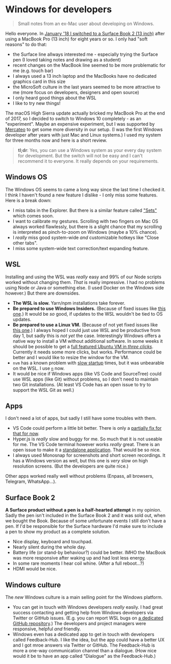 # Windows for developers

> Small notes from an ex-Mac user about developing on Windows.

Hello everyone. In [January '18 I switched to a Surface Book 2 (13 inch)](https://twitter.com/PipoPeperoni/status/953267367899025409) after using a MacBook Pro (13 inch) for eight years or so. I only had "soft reasons" to do that:

- the Surface line allways interested me - especially trying the Surface pen (I loved taking notes and drawing as a student)
- recent changes on the MacBook line seemed to be more problematic for me (e.g. touch bar)
- I always used a 13 inch laptop and the MacBooks have no dedicated graphics card in this size
- the MicroSoft culture in the last years seemed to be more attractive to me (more focus on developers, designers and open source)
- I only heard good things about the WSL
- I like to try new things!

The macOS High Sierra update actually bricked my MacBook Pro at the end of 2017, so I decided to switch to Windows 10 completely - as an "experiment". Maybe an expensive experiment, but I was supported by [Mercateo](https://github.com/Mercateo) to get some more diversity in our setup. (I was the first Windows developer after years with just Mac and Linux systems.) I used my system for three months now and here is a short review.

> **tl;dr**: Yes, you can use a Windows system as your every day system for development. But the switch will not be easy and I can't recommend it to everyone. It really depends on your requirements.

## Windows OS

The Windows OS seems to came a long way since the last time I checked it. I think I haven't found a new feature I dislike - I only miss some features. Here is a break down:

- I miss tabs in the Explorer. But there is a similar feature called ["Sets"](https://arstechnica.com/gadgets/2017/11/tabs-come-to-every-window-in-windows-10-sets/) which comes soon.
- I want to calibrate my gestures. Scrolling with two fingers on Mac OS always worked flawlessly, but there is a slight chance that my scrolling is interpreted as pinch-to-zoom on Windows (maybe a 10% chance).
- I _really_ miss good system-wide _and_ customizable hotkeys like "Close other tabs".
- I miss some system-wide text correction/text expanding feature.

## WSL

Installing and using the WSL was _really_ easy and 99% of our Node scripts worked without changing them. _That_ is really impressive. I had no problems using Node or Java or something else. (I used Docker on the Windows side however.) But there are downsides.

- **The WSL is slow.** Yarn/npm installations take forever.
- **Be prepared to use Windows Insiders.** (Because of fixed issues like [this one](https://github.com/Microsoft/WSL/issues/2898).) It would be _so_ good, if updates to the WSL wouldn't be tied to OS updates.
- **Be prepared to use a Linux VM.** (Because of not yet fixed issues like [this one](https://github.com/Microsoft/WSL/issues/2780).) I always hoped I could just use WSL and be productive from day 1, but sadly this is _not yet_ the case. Interestingly Windows offers a native way to install a VM without additional software. In some weeks it should be possible to get a [full featured Ubuntu VM in _three clicks_](https://blogs.technet.microsoft.com/virtualization/2018/02/28/sneak-peek-taking-a-spin-with-enhanced-linux-vms/). Currently it needs some more clicks, but works. Performance could be better and I would like to resize the window for the VM.
- `nvm` has a known problem with [slow startup](https://github.com/creationix/nvm/issues/1277) times, but it was unbearable on the WSL. I use [`n`](https://github.com/mklement0/n-install) now.
- It would be nice if Windows apps (like VS Code and SourceTree) could use WSL apps (like Git) without problems, so I don't need to maintain two Git installations. (At least VS Code has an open issue to try to support the WSL Git as well.)

## Apps

I don't need a lot of apps, but sadly I still have some troubles with them.

- VS Code could perform a little bit better. There is only a [partially fix for that for now](https://github.com/Microsoft/vscode/issues/13612).
- Hyper.js is _really_ slow and buggy for me. So much that it is not useable for me. The VS Code terminal however works _really_ great. There is an open issue to make it a [standalone application](https://github.com/Microsoft/vscode/issues/34442). That would be so nice.
- I always used Monosnap for screenshots and short screen recordings. It has a Windows version as well, but this one is _very_ slow on high resolution screens. (But the developers are quite nice.)

Other apps worked really well without problems (Enpass, all browsers, Telegram, WhatsApp...).

## Surface Book 2

**A Surface product without a pen is a half-hearted attempt** in my opinion. Sadly the pen isn't included in the Surface Book 2 and it was sold out, when we bought the Book. Because of some unfortunate events I still don't have a pen. If I'd be responsible for the Surface hardware I'd make sure to include a pen to show my product as a complete solution.

- Nice display, keyboard and touchpad.
- Nearly silent during the whole day.
- Battery life (or stand-by behaviour?) could be better. IMHO the MacBook was more responsive after waking up and had lost less energy.
- In some rare moments I hear coil whine. (After a full reboot...?)
- HDMI would be nice.

## Windows culture

The _new_ Windows culture is a main selling point for the Windows platform.

- You can get in touch with Windows developers _really_ easily. I had great success contacting and getting help from Windows developers via Twitter or GitHub issues. (E.g. you can report WSL bugs on [a dedicated GitHub repository](https://github.com/Microsoft/WSL).) The developers and project managers were responsive, helpful _and_ friendly.
- Windows even has a dedicated app to get in touch with developers called Feedback-Hub. I like the idea, but the app could have a better UX and I got mroe answers via Twitter or GitHub. The Feedback-Hub is more a one-way communication channel than a dialogue. (How nice would it be to have an app called "Dialogue" as the Feedback-Hub.)
